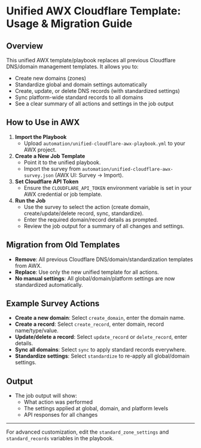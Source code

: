 # Unified AWX Cloudflare Template: Usage & Migration Guide

## Overview
This unified AWX template/playbook replaces all previous Cloudflare DNS/domain management templates. It allows you to:
- Create new domains (zones)
- Standardize global and domain settings automatically
- Create, update, or delete DNS records (with standardized settings)
- Sync platform-wide standard records to all domains
- See a clear summary of all actions and settings in the job output

## How to Use in AWX
1. **Import the Playbook**
   - Upload `automation/unified-cloudflare-awx-playbook.yml` to your AWX project.
2. **Create a New Job Template**
   - Point it to the unified playbook.
   - Import the survey from `automation/unified-cloudflare-awx-survey.json` (AWX UI: Survey → Import).
3. **Set Cloudflare API Token**
   - Ensure the `CLOUDFLARE_API_TOKEN` environment variable is set in your AWX credential or job template.
4. **Run the Job**
   - Use the survey to select the action (create domain, create/update/delete record, sync, standardize).
   - Enter the required domain/record details as prompted.
   - Review the job output for a summary of all changes and settings.

## Migration from Old Templates
- **Remove**: All previous Cloudflare DNS/domain/standardization templates from AWX.
- **Replace**: Use only the new unified template for all actions.
- **No manual settings**: All global/domain/platform settings are now standardized automatically.

## Example Survey Actions
- **Create a new domain**: Select `create_domain`, enter the domain name.
- **Create a record**: Select `create_record`, enter domain, record name/type/value.
- **Update/delete a record**: Select `update_record` or `delete_record`, enter details.
- **Sync all domains**: Select `sync` to apply standard records everywhere.
- **Standardize settings**: Select `standardize` to re-apply all global/domain settings.

## Output
- The job output will show:
  - What action was performed
  - The settings applied at global, domain, and platform levels
  - API responses for all changes

---

For advanced customization, edit the `standard_zone_settings` and `standard_records` variables in the playbook.
